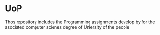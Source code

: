 # UoP
Thos repository includes the Programming assignments develop by for the asociated computer scienes degree of Uniersity of the people
